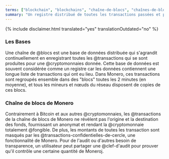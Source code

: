 ```yaml
---
terms: ["blockchain", "blockchains", "chaîne-de-blocs", "chaînes-de-blocs", "chaine-de-blocs", "chaines-de-blocs"]
summary: "Un registre distribué de toutes les transactions passées et présentes, ne révélant ni l'origine, ni la destination des fonds."
---
```


{% include disclaimer.html translated="yes" translationOutdated="no" %}
### Les Bases
Une chaîne de @blocs est une base de données distribuée qui s'agrandit continuellement en enregistrant toutes les @transactions qui se sont produites pour une @cryptomonnaies donnée. Cette base de données est souvent considérée comme un registre car les données contiennent une longue liste de transactions qui ont eu lieu. Dans Monero, ces transactions sont regroupés ensemble dans des "blocs" toutes les 2 minutes (en moyenne), et tous les mineurs et nœuds du réseau disposent de copies de ces blocs.

### Chaîne de blocs de Monero
Contrairement à Bitcoin et aux autres @cryptomonnaies, les @transactions de la chaîne de blocs de Monero ne révèlent pas l'origine et la destination des fonds, fournissant un anonymat et rendant la @cryptomonnaie totalement @fongible. De plus, les montants de toutes les transaction sont masqués par les @transactions-confidentielles-de-cercle, une fonctionnalité de Monero. Pour de l'audit ou d'autres besoin de transparence, un utilisateur peut partager une @clef-d'audit pour prouver qu'il contrôle une certaine quantité de Moneroj.
